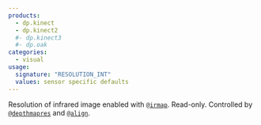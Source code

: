 ```yaml
---
products:
  - dp.kinect
  - dp.kinect2
  #- dp.kinect3
  #- dp.oak
categories:
  - visual
usage:
  signature: "RESOLUTION_INT"
  values: sensor specific defaults
---
```


Resolution of infrared image enabled with [`@irmap`](irmap.md).
Read-only. Controlled by [`@depthmapres`](depthmapres.md)
and [`@align`](align.md).
